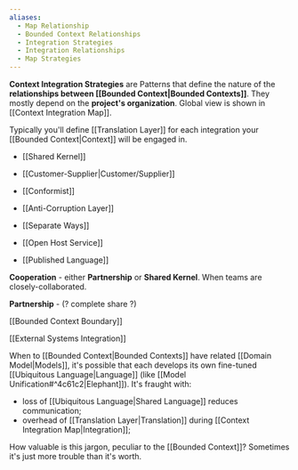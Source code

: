 ```yaml
---
aliases:
  - Map Relationship
  - Bounded Context Relationships
  - Integration Strategies
  - Integration Relationships
  - Map Strategies
---
```

**Context Integration Strategies** are Patterns that define the nature of the **relationships between [[Bounded Context|Bounded Contexts]]**. They mostly depend on the **project's organization**. Global view is shown in [[Context Integration Map]].

Typically you'll define [[Translation Layer]] for each integration your [[Bounded Context|Context]] will be engaged in.

- [[Shared Kernel]]
- [[Customer-Supplier|Customer/Supplier]]
- [[Conformist]]
- [[Anti-Corruption Layer]]
- [[Separate Ways]]

- [[Open Host Service]]
- [[Published Language]]

**Cooperation** - either **Partnership** or **Shared Kernel**. When teams are closely-collaborated.

**Partnership** - (? complete share ?)

[[Bounded Context Boundary]]

[[External Systems Integration]]

When to [[Bounded Context|Bounded Contexts]] have related [[Domain Model|Models]], it's possible that each develops its own fine-tuned [[Ubiquitous Language|Language]] (like [[Model Unification#^4c61c2|Elephant]]).
It's fraught with:
- loss of [[Ubiquitous Language|Shared Language]] reduces communication;
- overhead of [[Translation Layer|Translation]] during [[Context Integration Map|Integration]];

How valuable is this jargon, peculiar to the [[Bounded Context]]? Sometimes it's just more trouble than it's worth.
